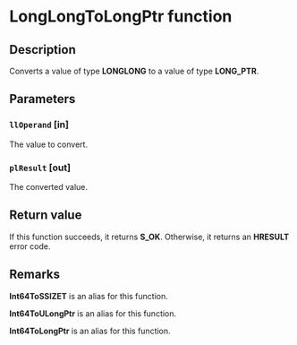 # LongLongToLongPtr function

## Description

Converts a value of type **LONGLONG** to a value of type **LONG_PTR**.

## Parameters

### `llOperand` [in]

The value to convert.

### `plResult` [out]

The converted value.

## Return value

If this function succeeds, it returns **S_OK**. Otherwise, it returns an **HRESULT** error code.

## Remarks

**Int64ToSSIZET** is an alias for this function.

**Int64ToULongPtr** is an alias for this function.

**Int64ToLongPtr** is an alias for this function.
